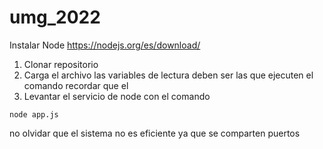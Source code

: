 # umg_2022 

Instalar Node https://nodejs.org/es/download/

 1. Clonar repositorio
 2. Carga el archivo las variables de lectura deben ser las que ejecuten el comando recordar que el 
 3. Levantar el servicio de node con el comando<node app.js>
~~~
node app.js  
~~~

no olvidar que el sistema no es eficiente ya que se comparten puertos 


